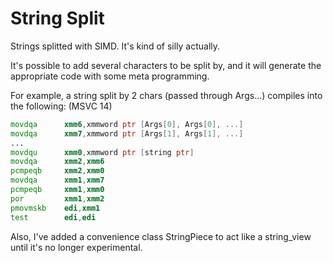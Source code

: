 # String Split

Strings splitted with SIMD. It's kind of silly actually.

It's possible to add several characters to be split by, and it will generate the appropriate code with some meta programming.

For example, a string split by 2 chars (passed through Args...) compiles into the following: (MSVC 14)

```asm
movdqa      xmm6,xmmword ptr [Args[0], Args[0], ...]
movdqa      xmm7,xmmword ptr [Args[1], Args[1], ...]
...
movdqu      xmm0,xmmword ptr [string ptr]
movdqa      xmm2,xmm6
pcmpeqb     xmm2,xmm0
movdqa      xmm1,xmm7
pcmpeqb     xmm1,xmm0
por         xmm1,xmm2
pmovmskb    edi,xmm1
test        edi,edi
```

Also, I've added a convenience class StringPiece to act like a string_view until it's no longer experimental.
